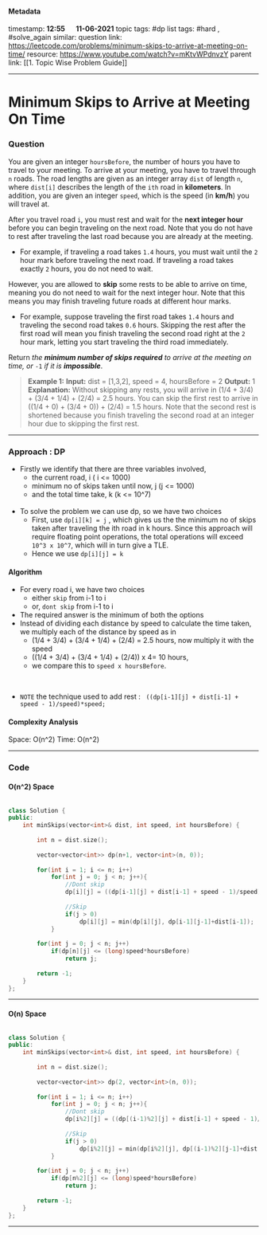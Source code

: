 #### Metadata

timestamp: **12:55**  &emsp;  **11-06-2021**
topic tags: #dp 
list tags: #hard , #solve_again 
similar:
question link: https://leetcode.com/problems/minimum-skips-to-arrive-at-meeting-on-time/
resource: https://www.youtube.com/watch?v=mKtvWPdnvzY
parent link: [[1. Topic Wise Problem Guide]]

---

# Minimum Skips to Arrive at Meeting On Time

### Question

You are given an integer `hoursBefore`, the number of hours you have to travel to your meeting. To arrive at your meeting, you have to travel through `n` roads. The road lengths are given as an integer array `dist` of length `n`, where `dist[i]` describes the length of the `ith` road in **kilometers**. In addition, you are given an integer `speed`, which is the speed (in **km/h**) you will travel at.

After you travel road `i`, you must rest and wait for the **next integer hour** before you can begin traveling on the next road. Note that you do not have to rest after traveling the last road because you are already at the meeting.

-   For example, if traveling a road takes `1.4` hours, you must wait until the `2` hour mark before traveling the next road. If traveling a road takes exactly `2` hours, you do not need to wait.

However, you are allowed to **skip** some rests to be able to arrive on time, meaning you do not need to wait for the next integer hour. Note that this means you may finish traveling future roads at different hour marks.

-   For example, suppose traveling the first road takes `1.4` hours and traveling the second road takes `0.6` hours. Skipping the rest after the first road will mean you finish traveling the second road right at the `2` hour mark, letting you start traveling the third road immediately.

Return _the **minimum number of skips required** to arrive at the meeting on time, or_ `-1` _if it is **impossible**_.

>**Example 1:**
**Input:** dist = \[1,3,2\], speed = 4, hoursBefore = 2
**Output:** 1
**Explanation:**
Without skipping any rests, you will arrive in (1/4 + 3/4) + (3/4 + 1/4) + (2/4) = 2.5 hours.
You can skip the first rest to arrive in ((1/4 + 0) + (3/4 + 0)) + (2/4) = 1.5 hours.
Note that the second rest is shortened because you finish traveling the second road at an integer hour due to skipping the first rest.

---


### Approach : DP

- Firstly we identify that there are three variables involved,
	- the current road, i ( i <= 1000)
	- minimum no of skips taken until now, j (j <= 1000)
	- and the total time take, k (k <= 10^7)
	<br>
- To solve the problem we can use dp, so we have two choices
	- First, use `dp[i][k] = j` , which gives us the the minimum no of skips taken after traveling the ith road in k hours. Since this approach will require floating point operations, the total operations will exceed `10^3 x 10^7`, which will in turn give a TLE.
	- Hence we use `dp[i][j] = k`


#### Algorithm
- For every road i, we have two choices
	- either `skip` from i-1 to i
	- or, `dont skip` from i-1 to i
- The required answer is the minimum of both the options
- Instead of dividing each distance by speed to calculate the time taken, we multiply each of the distance by speed as in
	-  (1/4 + 3/4) + (3/4 + 1/4) + (2/4) = 2.5 hours, now multiply it with the speed
	-   ((1/4 + 3/4) + (3/4 + 1/4) + (2/4)) x 4= 10 hours,
	-    we compare this to `speed x hoursBefore`.

<br>

- `NOTE` the technique used to add rest :
 ` ((dp[i-1][j] + dist[i-1] + speed - 1)/speed)*speed;`

#### Complexity Analysis
Space: O(n^2)
Time: O(n^2)



---


### Code

#### O(n^2) Space
``` cpp

class Solution {
public:
    int minSkips(vector<int>& dist, int speed, int hoursBefore) {
        
        int n = dist.size();
        
        vector<vector<int>> dp(n+1, vector<int>(n, 0));
        
        for(int i = 1; i <= n; i++)
            for(int j = 0; j < n; j++){
                //Dont skip
                dp[i][j] = ((dp[i-1][j] + dist[i-1] + speed - 1)/speed)*speed;
                
                //Skip
                if(j > 0)
                    dp[i][j] = min(dp[i][j], dp[i-1][j-1]+dist[i-1]);
            }
        
        for(int j = 0; j < n; j++)
            if(dp[n][j] <= (long)speed*hoursBefore)
                return j;
        
        return -1;
    }
};
```

---


#### O(n) Space

``` cpp

class Solution {
public:
    int minSkips(vector<int>& dist, int speed, int hoursBefore) {
        
        int n = dist.size();
        
        vector<vector<int>> dp(2, vector<int>(n, 0));
        
        for(int i = 1; i <= n; i++)
            for(int j = 0; j < n; j++){
                //Dont skip
                dp[i%2][j] = ((dp[(i-1)%2][j] + dist[i-1] + speed - 1)/speed)*speed;
                
                //Skip
                if(j > 0)
                    dp[i%2][j] = min(dp[i%2][j], dp[(i-1)%2][j-1]+dist[i-1]);
            }
        
        for(int j = 0; j < n; j++)
            if(dp[n%2][j] <= (long)speed*hoursBefore)
                return j;
        
        return -1;
    }
};

```

----